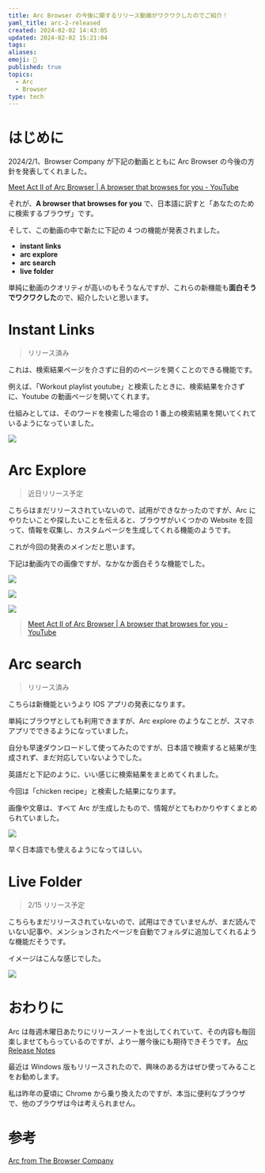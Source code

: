 ```yaml
---
title: Arc Browser の今後に関するリリース動画がワクワクしたのでご紹介！
yaml_title: arc-2-released
created: 2024-02-02 14:43:05
updated: 2024-02-02 15:21:04
tags: 
aliases: 
emoji: 🎃
published: true
topics:
  - Arc
  - Browser
type: tech
---
```


# はじめに

2024/2/1、Browser Company が下記の動画とともに Arc Browser の今後の方針を発表してくれました。

[Meet Act II of Arc Browser | A browser that browses for you - YouTube](https://www.youtube.com/watch?v=WIeJF3kL5ng)

それが、**A browser that browses for you** で、日本語に訳すと「あなたのために検索するブラウザ」です。

そして、この動画の中で新たに下記の 4 つの機能が発表されました。

- **instant links**
- **arc explore**
- **arc search** 
- **live folder**

単純に動画のクオリティが高いのもそうなんですが、これらの新機能も**面白そうでワクワクした**ので、紹介したいと思います。

# Instant Links

> リリース済み

これは、検索結果ページを介さずに目的のページを開くことのできる機能です。

例えば、「Workout playlist youtube」と検索したときに、検索結果を介さずに、Youtube の動画ページを開いてくれます。

仕組みとしては、そのワードを検索した場合の 1 番上の検索結果を開いてくれているようになっていました。

![](/images/arc-2-released-20240202030642.png)

# Arc Explore

> 近日リリース予定

こちらはまだリリースされていないので、試用ができなかったのですが、Arc にやりたいことや探したいことを伝えると、ブラウザがいくつかの Website を回って、情報を収集し、カスタムページを生成してくれる機能のようです。

これが今回の発表のメインだと思います。

下記は動画内での画像ですが、なかなか面白そうな機能でした。

![](/images/arc-2-released-20240202030950.png)

![](/images/arc-2-released-20240202030955.png)

![](/images/arc-2-released-20240202030959.png)

> [Meet Act II of Arc Browser | A browser that browses for you - YouTube](https://www.youtube.com/watch?v=WIeJF3kL5ng)

# Arc search

> リリース済み

こちらは新機能というより IOS アプリの発表になります。

単純にブラウザとしても利用できますが、Arc explore のようなことが、スマホアプリでできるようになっていました。

自分も早速ダウンロードして使ってみたのですが、日本語で検索すると結果が生成されず、まだ対応していないようでした。

英語だと下記のように、いい感じに検索結果をまとめてくれました。

今回は「chicken recipe」と検索した結果になります。

画像や文章は、すべて Arc が生成したもので、情報がとてもわかりやすくまとめられていました。

![](/images/IMG_2B3A5C2253D0-1.jpeg)

早く日本語でも使えるようになってほしい。

# Live Folder

> 2/15 リリース予定

こちらもまだリリースされていないので、試用はできていませんが、まだ読んでいない記事や、メンションされたページを自動でフォルダに追加してくれるような機能だそうです。

イメージはこんな感じでした。

![](/images/arc-2-released-20240202031933.png)

# おわりに

Arc は毎週木曜日あたりにリリースノートを出してくれていて、その内容も毎回楽しませてもらっているのですが、より一層今後にも期待できそうです。
[Arc Release Notes](https://arc.net/e/311118A6-3CB8-4337-8C1D-B40BB81AA342)

最近は Windows 版もリリースされたので、興味のある方はぜひ使ってみることをお勧めします。

私は昨年の夏頃に Chrome から乗り換えたのですが、本当に便利なブラウザで、他のブラウザは今は考えられません。

# 参考

[Arc from The Browser Company](https://arc.net/)
